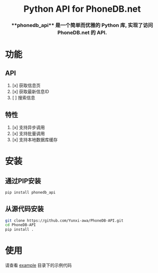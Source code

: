 <h1 style="text-align: center">Python API for PhoneDB.net</h1>

<h3 style="text-align: center">**phonedb_api** 是一个简单而优雅的 Python 库, 实现了访问 PhoneDB.net 的 API.</h3>

# 功能
## API
1. [x] 获取信息页
2. [x] 获取最新信息ID
3. [ ] 搜索信息

## 特性
1. [x] 支持异步调用
2. [x] 支持批量调用
3. [x] 支持本地数据库缓存

# 安装
## 通过PIP安装
```bash
pip install phonedb_api
```
## 从源代码安装
```bash
git clone https://github.com/Yunxi-awa/PhoneDB-API.git
cd PhoneDB-API
pip install .
```

# 使用
请查看 [example](example) 目录下的示例代码
